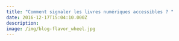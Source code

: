 ```yaml
---
title: "Comment signaler les livres numériques accessibles ? "
date: 2016-12-17T15:04:10.000Z
description: 
image: /img/blog-flavor_wheel.jpg
---
```

